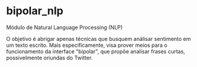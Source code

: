 bipolar_nlp
===========

Módulo de Natural Language Processing (NLP) 

O objetivo é abrigar apenas técnicas que busquem análisar sentimento em um texto escrito. Mais especificamente, visa prover meios para o funcionamento da interface "bipolar", que propõe analisar frases curtas, possivelmente oriundas do Twitter.
